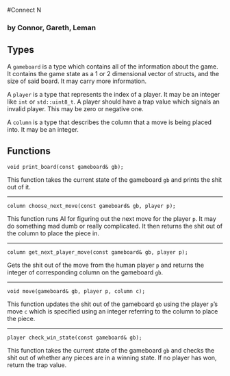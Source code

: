 ﻿#Connect N
### by Connor, Gareth, Leman

## Types

A `gameboard` is a type which contains all of the information about the game. It contains the game state as a 1 or 2 dimensional vector of structs, and the size of said board. It may carry more information.


A `player` is a type that represents the index of a player. It may be an integer like `int` or `std::uint8_t`. A player should have a trap value which signals an invalid player. This may be zero or negative one.

A `column` is a type that describes the column that a move is being placed into. It may be an integer.

## Functions

`void print_board(const gameboard& gb);` 

This function takes the current state of the gameboard `gb` and prints the shit out of it.

---

`column choose_next_move(const gameboard& gb, player p);`

This function runs AI for figuring out the next move for the player `p`. It may do something mad dumb or really complicated. It then returns the shit out of the column to place the piece in.

---

`column get_next_player_move(const gameboard& gb, player p);`

Gets the shit out of the move from the human player `p` and returns the integer of corresponding column on the gameboard `gb`.

---

`void move(gameboard& gb, player p, column c);`

This function updates the shit out of the gameboard `gb` using the player `p`’s move `c` which is specified using an integer referring to the column to place the piece.

---

`player check_win_state(const gameboard& gb);`

This function takes the current state of the gameboard `gb` and checks the shit out of whether any pieces are in a winning state. If no player has won, return the trap value.